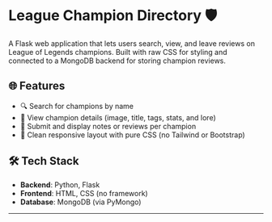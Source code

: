 # League Champion Directory 🛡️

A Flask web application that lets users search, view, and leave reviews on League of Legends champions. Built with raw CSS for styling and connected to a MongoDB backend for storing champion reviews.

## 🌐 Features

- 🔍 Search for champions by name
- 📖 View champion details (image, title, tags, stats, and lore)
- 📝 Submit and display notes or reviews per champion
- 🎨 Clean responsive layout with pure CSS (no Tailwind or Bootstrap)

## 🛠️ Tech Stack

- **Backend**: Python, Flask
- **Frontend**: HTML, CSS (no framework)
- **Database**: MongoDB (via PyMongo)

---

